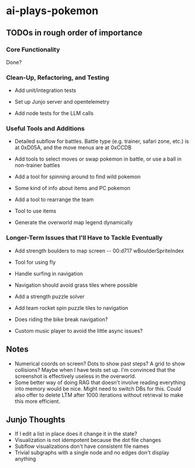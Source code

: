 # ai-plays-pokemon

## TODOs in rough order of importance

### Core Functionality
Done?

### Clean-Up, Refactoring, and Testing
* Add unit/integration tests

* Set up Junjo server and opentelemetry

* Add node tests for the LLM calls

### Useful Tools and Additions
* Detailed subflow for battles. Battle type (e.g. trainer, safari zone, etc.) is at 0xD05A, and the move menus are at 0xCCDB
* Add tools to select moves or swap pokemon in battle, or use a ball in non-trainer battles

* Add a tool for spinning around to find wild pokemon
* Some kind of info about items and PC pokemon
* Add a tool to rearrange the team
* Tool to use items
* Generate the overworld map legend dynamically

### Longer-Term Issues that I'll Have to Tackle Eventually
* Add strength boulders to map screen -- 00:d717 wBoulderSpriteIndex
* Tool for using fly
* Handle surfing in navigation
* Navigation should avoid grass tiles where possible
* Add a strength puzzle solver
* Add team rocket spin puzzle tiles to navigation
* Does riding the bike break navigation?

* Custom music player to avoid the little async issues?

## Notes
* Numerical coords on screen? Dots to show past steps? A grid to show collisions? Maybe when I have tests set up. I'm convinced that the screenshot is effectively useless in the overworld.
* Some better way of doing RAG that doesn't involve reading everything into memory would be nice. Might need to switch DBs for this. Could also offer to delete LTM after 1000 iterations without retrieval to make this more efficient.

## Junjo Thoughts
* If I edit a list in place does it change it in the state?
* Visualization is not idempotent because the dot file changes
* Subflow visualizations don't have consistent file names
* Trivial subgraphs with a single node and no edges don't display anything
